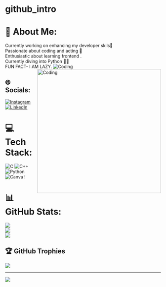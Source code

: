 # github_intro
# 💫 About Me:
Currently working on enhancing my developer skils🚀<br>Passionate about coding and  acting 👻<br>Enthusiastic about learning frontend .<br>Currently diving into Python 🥷🏻<br>FUN FACT- I AM LAZY.
<img align="right" alt="Coding" width="400" src="https://giphy.com/gifs/thecodingspacerd-code-coding-eatsleepcode-VTtANKl0beDFQRLDTh">
![Coding](https://giphy.com/gifs/thecodingspacerd-code-coding-eatsleepcode-VTtANKl0beDFQRLDTh)


## 🌐 Socials:
[![Instagram](https://img.shields.io/badge/Instagram-%23E4405F.svg?logo=Instagram&logoColor=white)](https://instagram.com/_ayushhhxx) [![LinkedIn](https://img.shields.io/badge/LinkedIn-%230077B5.svg?logo=linkedin&logoColor=white)](https://linkedin.com/in/https://www.linkedin.com/in/ayush-aryan-0295241b5/) 

# 💻 Tech Stack:
![C](https://img.shields.io/badge/c-%2300599C.svg?style=for-the-badge&logo=c&logoColor=white) ![C++](https://img.shields.io/badge/c++-%2300599C.svg?style=for-the-badge&logo=c%2B%2B&logoColor=white) ![Python](https://img.shields.io/badge/python-3670A0?style=for-the-badge&logo=python&logoColor=ffdd54) ![Canva](https://img.shields.io/badge/Canva-%2300C4CC.svg?style=for-the-badge&logo=Canva&logoColor=white) !
# 📊 GitHub Stats:
![](https://github-readme-stats.vercel.app/api?username=ayushhharyann007&theme=dark&hide_border=false&include_all_commits=false&count_private=false)<br/>
![](https://github-readme-streak-stats.herokuapp.com/?user=ayushhharyann007&theme=dark&hide_border=false)<br/>
![](https://github-readme-stats.vercel.app/api/top-langs/?username=ayushhharyann007&theme=dark&hide_border=false&include_all_commits=false&count_private=false&layout=compact)

## 🏆 GitHub Trophies
![](https://github-profile-trophy.vercel.app/?username=ayushhharyann007&theme=radical&no-frame=false&no-bg=true&margin-w=4)

---
[![](https://visitcount.itsvg.in/api?id=ayushhharyann007&icon=0&color=0)](https://visitcount.itsvg.in)

<!-- Proudly created with GPRM ( https://gprm.itsvg.in ) -->
